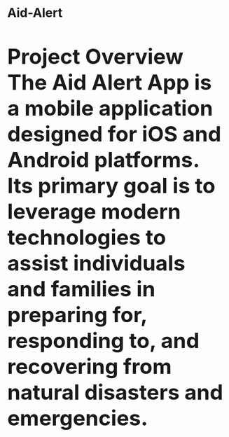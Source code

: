 # Aid-Alert<br><br>
<font size=30><b>Project Overview<br>
<font size=12>The Aid Alert App is a mobile application designed for iOS and Android platforms. Its primary goal is to leverage modern technologies to assist individuals and families in preparing for, responding to, and recovering from natural disasters and emergencies.

